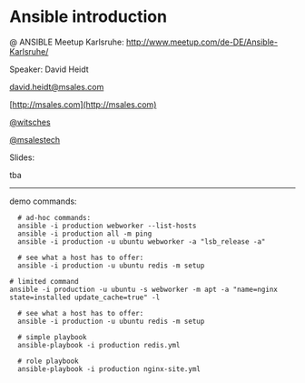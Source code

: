 Ansible introduction 
====================
@ ANSIBLE Meetup Karlsruhe: http://www.meetup.com/de-DE/Ansible-Karlsruhe/

Speaker:
David Heidt

david.heidt@msales.com

[http://msales.com](http://msales.com)



[@witsches](https://twitter.com/witsches)


[@msalestech](https://twitter.com/msalestech)


Slides:

tba

* * *

demo commands:

	  # ad-hoc commands:
	  ansible -i production webworker --list-hosts
	  ansible -i production all -m ping
	  ansible -i production -u ubuntu webworker -a "lsb_release -a"
    
	  # see what a host has to offer:
	  ansible -i production -u ubuntu redis -m setup
    
    # limited command
    ansible -i production -u ubuntu -s webworker -m apt -a "name=nginx state=installed update_cache=true" -l
    
	  # see what a host has to offer:
	  ansible -i production -u ubuntu redis -m setup
    
	  # simple playbook
	  ansible-playbook -i production redis.yml
    
	  # role playbook
	  ansible-playbook -i production nginx-site.yml

